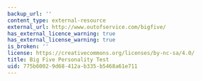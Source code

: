 ```yaml
---
backup_url: ''
content_type: external-resource
external_url: http://www.outofservice.com/bigfive/
has_external_licence_warning: true
has_external_license_warning: true
is_broken: ''
license: https://creativecommons.org/licenses/by-nc-sa/4.0/
title: Big Five Personality Test
uid: 775b6002-9d68-412a-b335-b5468a61e711
---
```

